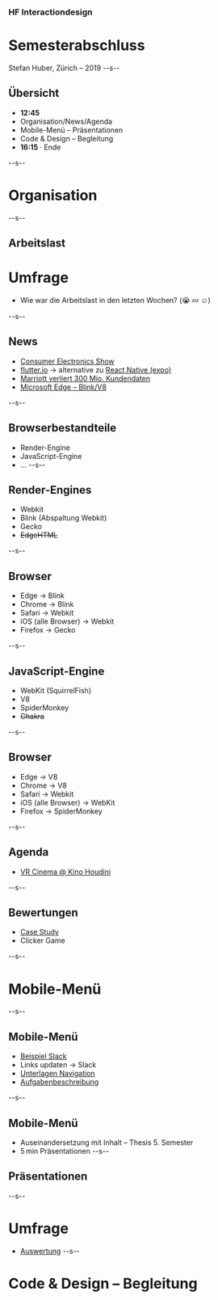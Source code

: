 

### HF Interactiondesign

# Semesterabschluss

Stefan Huber, Zürich – 2019 <!-- .element: class="footer" -->
--s--
## Übersicht


* **12:45**
* Organisation/News/Agenda
* Mobile-Menü – Präsentationen
* Code & Design – Begleitung
* **16:15** · Ende

--s--
# Organisation
--s--
## Arbeitslast

# Umfrage
* Wie war die Arbeitslast in den letzten Wochen? (😭 💤 ☺️)

--s--
## News

* [Consumer Electronics Show](https://www.ces.tech/)
* [flutter.io](https://flutter.io/) → alternative zu [React Native (expo)](https://facebook.github.io/react-native/)
* [Marriott verliert 300 Mio. Kundendaten](https://www.vox.com/the-goods/2019/1/11/18178733/marriott-starwood-hack-lawsuit)
* [Microsoft Edge – Blink/V8](https://blogs.windows.com/windowsexperience/2018/12/06/microsoft-edge-making-the-web-better-through-more-open-source-collaboration/)

--s--
## Browserbestandteile

* Render-Engine
* JavaScript-Engine
* ...
--s--
## Render-Engines

* Webkit
* Blink (Abspaltung Webkit)
* Gecko
* ~~EdgeHTML~~

--s--
## Browser
* Edge → Blink
* Chrome → Blink
* Safari → Webkit
* iOS (alle Browser) → Webkit
* Firefox → Gecko

--s--
## JavaScript-Engine

* WebKit (SquirrelFish)
* V8
* SpiderMonkey
* ~~Chakra~~

--s--
## Browser
* Edge → V8
* Chrome → V8
* Safari → Webkit
* iOS (alle Browser) → WebKit
* Firefox → SpiderMonkey

--s--
## Agenda
* [VR Cinema @ Kino Houdini](http://www.wearecinema.ch/tickets)

--s--
## Bewertungen


* [Case Study](https://logrinto.ch/posts/case-study-smide/)
* Clicker Game


--s--
# Mobile-Menü


--s--
## Mobile-Menü

* [Beispiel Slack](https://slackhq.com/say-hello-new-logo)
* Links updaten → Slack
* [Unterlagen Navigation](https://signalwerk.github.io/IAD.LAB.DOC/navigation/#navigation-auf-mobilen-geraten)
* [Aufgabenbeschreibung](https://signalwerk.github.io/IAD.LAB.DOC/exercise-mobile-menu/)

--s--
## Mobile-Menü

* Auseinandersetzung mit Inhalt – Thesis 5. Semester
* 5 min Präsentationen
--s--
## Präsentationen

--s--
# Umfrage

* [Auswertung](https://umfragen.sfgz.ch/kurs/671158)
--s--
# Code & Design – Begleitung
